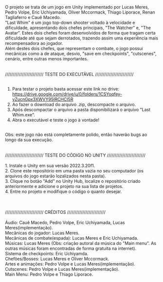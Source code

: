 O projeto se trata de um jogo em Unity implementado por Lucas Meres, Pedro Volpe, Eric Uchiyamada, Oliver Mccormack, Thiago Liporace, Renan Tagliaferro e Cauê Macedo. <br>
"Last Whim" é um jogo top-down shooter voltado à velocidade e dificuldade, apresentando dois chefes principais, "The Watcher" e, "The Avatar". Estes dois chefes foram desenvolvidos de forma que tragam certa dificuldade até que sejam derrotados, trazendo assim uma experiência mais recompensadora ao jogador.<br>
Além destes dois chefes, que representam o combate, o jogo possui mecânicas como a de ataque, desvio, "save em checkpoints", "cutscenes", cenário, entre outras menos importantes. <br>
<br>
<br>
///////////////////////// TESTE DO EXECUTÁVEL ///////////////////////// <br>
<br>
1. Para testar o projeto basta acessar este link no drive: https://drive.google.com/drive/u/0/folders/1CSYoqfey-vZucnGpx3XWVY95IRCHCI5R
2. Ao fazer o download do arquivo .zip, descompacte o arquivo.
3. Após descompactar o arquivo a pasta disponibilizará o arquivo "Last Whim.exe".
4. Abra o executável e teste o jogo à vontade!
<br>
Obs: este jogo não está completamente polido, então haverão bugs ao longo da sua execução.<br>
<br>
<br>
///////////////////////// TESTE DO CÓDIGO NO UNITY ///////////////////////// <br>
<br>
1. Instale o Unity em sua versão 2022.3.20f1.  <br>
2. Clone este repositório em uma pasta vazia no seu computador (os arquivos do jogo estarão lozalizados nesta pasta).  <br>
3. Clique no botão "Add" no Unity Hub, localize o repositório criado anteriormente e adicione o projeto na sua lista de projetos.  <br>
4. Entre no projeto e modifique o código o quanto desejar.  <br>
<br>
<br><br>
///////////////////////// CRÉDITOS ///////////////////////// <br>
<br>
Áudio: Cauê Macedo, Pedro Volpe, Eric Uchiyamada, Lucas Meres(implementação). <br>
Mecânicas do jogador: Lucas Meres. <br>
Mecânicas de combate(espada): Lucas Meres e Eric Uchiyamada.<br>
Músicas: Lucas Meres (Obs: criação autoral da música do "Main menu". As outras músicas foram encontradas de forma gratuita na internet).<br>
Sistema de checkpoints: Eric Uchiyamda.<br>
Chefões/Bosses: Lucas Meres e Oliver Mccormack.<br>
Artes e animações: Pedro Volpe e Lucas Meres(implementação).<br>
Cutscenes: Pedro Volpe e Lucas Meres(implementação).<br>
Main Menu: Pedro Volpe e Thiago Liporace.<br>
<br><br><br>


